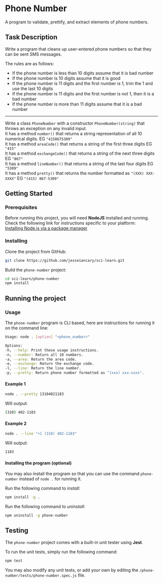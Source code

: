 
# Phone Number

A program to validate, prettify, and extract elements of phone numbers.

## Task Description
Write a program that cleans up user-entered phone numbers so that they can be sent SMS messages.

The rules are as follows:

-   If the phone number is less than 10 digits assume that it is bad number
-   If the phone number is 10 digits assume that it is good
-   If the phone number is 11 digits and the first number is 1, trim the 1 and use the last 10 digits
-   If the phone number is 11 digits and the first number is not 1, then it is a bad number
-   If the phone number is more than 11 digits assume that it is a bad number

----------

Write a class  `PhoneNumber`  with a constructor  `PhoneNumber(string)`  that throws an exception on any invalid input.\
It has a method  `number()`  that returns a string representation of all 10 numerical digits. EG  `"4158675309"`\
It has a method  `areaCode()`  that returns a string of the first three digits EG  `"415"`\
It has a method  `exchangeCode()`  that returns a string of the next three digits EG  `"867"`\
It has a method  `lineNumber()`  that returns a string of the last four digits EG  `"5309"`\
It has a method  `pretty()`  that returns the number formatted as  `"(XXX) XXX-XXXX"`  EG  `"(415) 867-5309"`

## Getting Started

### Prerequisites

Before running this project, you will need **NodeJS** installed and running. Check the following link for instructions specific to your platform:\
[Installing Node.js via a package manager](https://nodejs.org/en/download/package-manager/)

### Installing

Clone the project from GitHub:
```bash
git clone https://github.com/jesseiancary/sci-learn.git
```

Build the `phone-number` project:
```bash
cd sci-learn/phone-number
npm install
```

## Running the project

### Usage

The `phone-number` program is CLI based, here are instructions for running it on the command line:
```bash
Usage: node . [option] "<phone_number>"

Options:
-h, --help: Print these usage instructions.
-n, --number: Return all 10 numbers.
-a, --area: Return the area code.
-e, --exchange: Return the exchange code.
-l, --line: Return the line number.
-p, --pretty: Return phone number formatted as "(xxx) xxx-xxxx".
```

#### Example 1
```bash
node . --pretty 13104021183
```
Will output:
```bash
(310) 402-1183
```

#### Example 2
```bash
node . --line "+1 (310) 402-1183"
```
Will output:
```bash
1183
```

#### Installing the program (optional)
You may also install the program so that you can use the command `phone-number` instead of `node .` for running it.

Run the following command to *install*:
```bash
npm install -g .
```

Run the following command to *uninstall*:
```bash
npm uninstall -g phone-number
```

## Testing

The `phone-number` project comes with a built-in unit tester using **Jest**.

To run the unit tests, simply run the following command:
```bash
npm test
```

You may also modify any unit tests, or add your own by editing the `/phone-number/tests/phone-number.spec.js` file.
